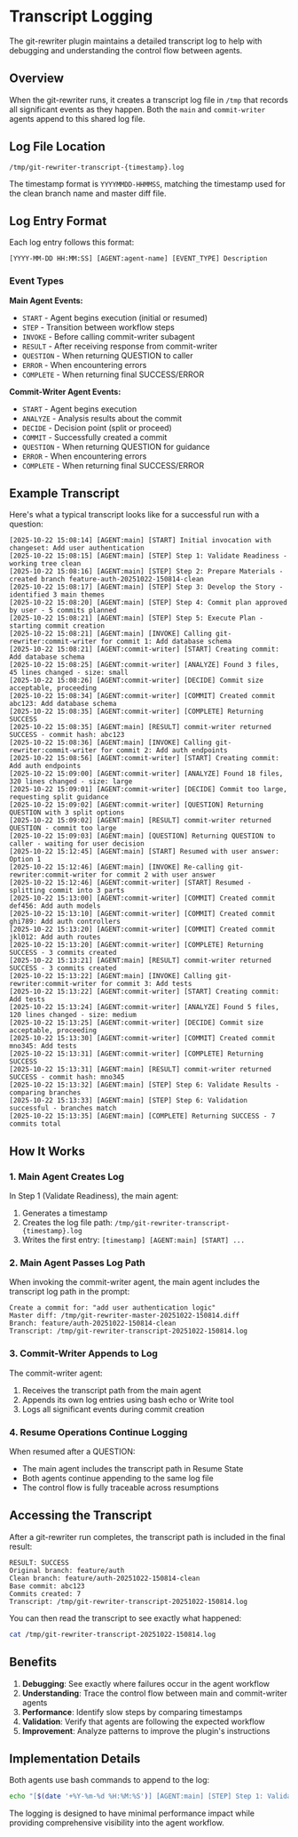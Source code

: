 # Transcript Logging

The git-rewriter plugin maintains a detailed transcript log to help with debugging and understanding the control flow between agents.

## Overview

When the git-rewriter runs, it creates a transcript log file in `/tmp` that records all significant events as they happen. Both the `main` and `commit-writer` agents append to this shared log file.

## Log File Location

```
/tmp/git-rewriter-transcript-{timestamp}.log
```

The timestamp format is `YYYYMMDD-HHMMSS`, matching the timestamp used for the clean branch name and master diff file.

## Log Entry Format

Each log entry follows this format:

```
[YYYY-MM-DD HH:MM:SS] [AGENT:agent-name] [EVENT_TYPE] Description
```

### Event Types

**Main Agent Events:**
- `START` - Agent begins execution (initial or resumed)
- `STEP` - Transition between workflow steps
- `INVOKE` - Before calling commit-writer subagent
- `RESULT` - After receiving response from commit-writer
- `QUESTION` - When returning QUESTION to caller
- `ERROR` - When encountering errors
- `COMPLETE` - When returning final SUCCESS/ERROR

**Commit-Writer Agent Events:**
- `START` - Agent begins execution
- `ANALYZE` - Analysis results about the commit
- `DECIDE` - Decision point (split or proceed)
- `COMMIT` - Successfully created a commit
- `QUESTION` - When returning QUESTION for guidance
- `ERROR` - When encountering errors
- `COMPLETE` - When returning final SUCCESS/ERROR

## Example Transcript

Here's what a typical transcript looks like for a successful run with a question:

```
[2025-10-22 15:08:14] [AGENT:main] [START] Initial invocation with changeset: Add user authentication
[2025-10-22 15:08:15] [AGENT:main] [STEP] Step 1: Validate Readiness - working tree clean
[2025-10-22 15:08:16] [AGENT:main] [STEP] Step 2: Prepare Materials - created branch feature-auth-20251022-150814-clean
[2025-10-22 15:08:17] [AGENT:main] [STEP] Step 3: Develop the Story - identified 3 main themes
[2025-10-22 15:08:20] [AGENT:main] [STEP] Step 4: Commit plan approved by user - 5 commits planned
[2025-10-22 15:08:21] [AGENT:main] [STEP] Step 5: Execute Plan - starting commit creation
[2025-10-22 15:08:21] [AGENT:main] [INVOKE] Calling git-rewriter:commit-writer for commit 1: Add database schema
[2025-10-22 15:08:21] [AGENT:commit-writer] [START] Creating commit: Add database schema
[2025-10-22 15:08:25] [AGENT:commit-writer] [ANALYZE] Found 3 files, 45 lines changed - size: small
[2025-10-22 15:08:26] [AGENT:commit-writer] [DECIDE] Commit size acceptable, proceeding
[2025-10-22 15:08:34] [AGENT:commit-writer] [COMMIT] Created commit abc123: Add database schema
[2025-10-22 15:08:35] [AGENT:commit-writer] [COMPLETE] Returning SUCCESS
[2025-10-22 15:08:35] [AGENT:main] [RESULT] commit-writer returned SUCCESS - commit hash: abc123
[2025-10-22 15:08:36] [AGENT:main] [INVOKE] Calling git-rewriter:commit-writer for commit 2: Add auth endpoints
[2025-10-22 15:08:56] [AGENT:commit-writer] [START] Creating commit: Add auth endpoints
[2025-10-22 15:09:00] [AGENT:commit-writer] [ANALYZE] Found 18 files, 320 lines changed - size: large
[2025-10-22 15:09:01] [AGENT:commit-writer] [DECIDE] Commit too large, requesting split guidance
[2025-10-22 15:09:02] [AGENT:commit-writer] [QUESTION] Returning QUESTION with 3 split options
[2025-10-22 15:09:02] [AGENT:main] [RESULT] commit-writer returned QUESTION - commit too large
[2025-10-22 15:09:03] [AGENT:main] [QUESTION] Returning QUESTION to caller - waiting for user decision
[2025-10-22 15:12:45] [AGENT:main] [START] Resumed with user answer: Option 1
[2025-10-22 15:12:46] [AGENT:main] [INVOKE] Re-calling git-rewriter:commit-writer for commit 2 with user answer
[2025-10-22 15:12:46] [AGENT:commit-writer] [START] Resumed - splitting commit into 3 parts
[2025-10-22 15:13:00] [AGENT:commit-writer] [COMMIT] Created commit def456: Add auth models
[2025-10-22 15:13:10] [AGENT:commit-writer] [COMMIT] Created commit ghi789: Add auth controllers
[2025-10-22 15:13:20] [AGENT:commit-writer] [COMMIT] Created commit jkl012: Add auth routes
[2025-10-22 15:13:20] [AGENT:commit-writer] [COMPLETE] Returning SUCCESS - 3 commits created
[2025-10-22 15:13:21] [AGENT:main] [RESULT] commit-writer returned SUCCESS - 3 commits created
[2025-10-22 15:13:22] [AGENT:main] [INVOKE] Calling git-rewriter:commit-writer for commit 3: Add tests
[2025-10-22 15:13:22] [AGENT:commit-writer] [START] Creating commit: Add tests
[2025-10-22 15:13:24] [AGENT:commit-writer] [ANALYZE] Found 5 files, 120 lines changed - size: medium
[2025-10-22 15:13:25] [AGENT:commit-writer] [DECIDE] Commit size acceptable, proceeding
[2025-10-22 15:13:30] [AGENT:commit-writer] [COMMIT] Created commit mno345: Add tests
[2025-10-22 15:13:31] [AGENT:commit-writer] [COMPLETE] Returning SUCCESS
[2025-10-22 15:13:31] [AGENT:main] [RESULT] commit-writer returned SUCCESS - commit hash: mno345
[2025-10-22 15:13:32] [AGENT:main] [STEP] Step 6: Validate Results - comparing branches
[2025-10-22 15:13:33] [AGENT:main] [STEP] Step 6: Validation successful - branches match
[2025-10-22 15:13:35] [AGENT:main] [COMPLETE] Returning SUCCESS - 7 commits total
```

## How It Works

### 1. Main Agent Creates Log

In Step 1 (Validate Readiness), the main agent:
1. Generates a timestamp
2. Creates the log file path: `/tmp/git-rewriter-transcript-{timestamp}.log`
3. Writes the first entry: `[timestamp] [AGENT:main] [START] ...`

### 2. Main Agent Passes Log Path

When invoking the commit-writer agent, the main agent includes the transcript log path in the prompt:

```
Create a commit for: "add user authentication logic"
Master diff: /tmp/git-rewriter-master-20251022-150814.diff
Branch: feature/auth-20251022-150814-clean
Transcript: /tmp/git-rewriter-transcript-20251022-150814.log
```

### 3. Commit-Writer Appends to Log

The commit-writer agent:
1. Receives the transcript path from the main agent
2. Appends its own log entries using bash echo or Write tool
3. Logs all significant events during commit creation

### 4. Resume Operations Continue Logging

When resumed after a QUESTION:
- The main agent includes the transcript path in Resume State
- Both agents continue appending to the same log file
- The control flow is fully traceable across resumptions

## Accessing the Transcript

After a git-rewriter run completes, the transcript path is included in the final result:

```
RESULT: SUCCESS
Original branch: feature/auth
Clean branch: feature/auth-20251022-150814-clean
Base commit: abc123
Commits created: 7
Transcript: /tmp/git-rewriter-transcript-20251022-150814.log
```

You can then read the transcript to see exactly what happened:

```bash
cat /tmp/git-rewriter-transcript-20251022-150814.log
```

## Benefits

1. **Debugging**: See exactly where failures occur in the agent workflow
2. **Understanding**: Trace the control flow between main and commit-writer agents
3. **Performance**: Identify slow steps by comparing timestamps
4. **Validation**: Verify that agents are following the expected workflow
5. **Improvement**: Analyze patterns to improve the plugin's instructions

## Implementation Details

Both agents use bash commands to append to the log:

```bash
echo "[$(date '+%Y-%m-%d %H:%M:%S')] [AGENT:main] [STEP] Step 1: Validate Readiness" >> /tmp/git-rewriter-transcript-{timestamp}.log
```

The logging is designed to have minimal performance impact while providing comprehensive visibility into the agent workflow.
